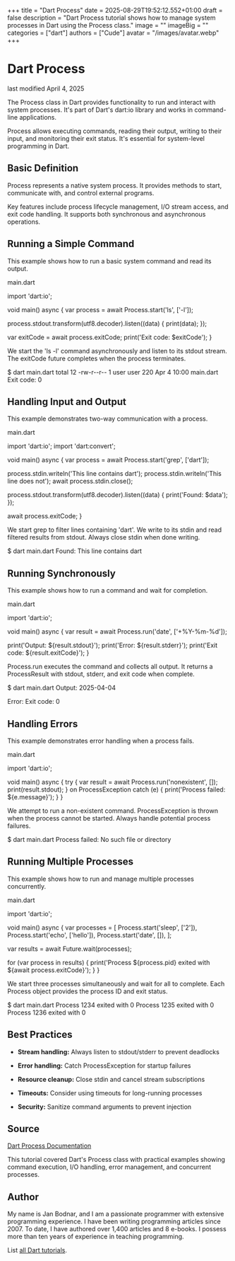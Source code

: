 +++
title = "Dart Process"
date = 2025-08-29T19:52:12.552+01:00
draft = false
description = "Dart Process tutorial shows how to manage system processes in Dart using the Process class."
image = ""
imageBig = ""
categories = ["dart"]
authors = ["Cude"]
avatar = "/images/avatar.webp"
+++

# Dart Process

last modified April 4, 2025

The Process class in Dart provides functionality to run and
interact with system processes. It's part of Dart's dart:io
library and works in command-line applications.

Process allows executing commands, reading their output, writing to their
input, and monitoring their exit status. It's essential for system-level
programming in Dart.

## Basic Definition

Process represents a native system process. It provides methods
to start, communicate with, and control external programs.

Key features include process lifecycle management, I/O stream access, and
exit code handling. It supports both synchronous and asynchronous operations.

## Running a Simple Command

This example shows how to run a basic system command and read its output.

main.dart
  

import 'dart:io';

void main() async {
  var process = await Process.start('ls', ['-l']);
  
  process.stdout.transform(utf8.decoder).listen((data) {
    print(data);
  });
  
  var exitCode = await process.exitCode;
  print('Exit code: $exitCode');
}

We start the 'ls -l' command asynchronously and listen to its stdout stream.
The exitCode future completes when the process terminates.

$ dart main.dart
total 12
-rw-r--r-- 1 user user  220 Apr  4 10:00 main.dart
Exit code: 0

## Handling Input and Output

This example demonstrates two-way communication with a process.

main.dart
  

import 'dart:io';
import 'dart:convert';

void main() async {
  var process = await Process.start('grep', ['dart']);
  
  process.stdin.writeln('This line contains dart');
  process.stdin.writeln('This line does not');
  await process.stdin.close();
  
  process.stdout.transform(utf8.decoder).listen((data) {
    print('Found: $data');
  });
  
  await process.exitCode;
}

We start grep to filter lines containing 'dart'. We write to its stdin and
read filtered results from stdout. Always close stdin when done writing.

$ dart main.dart
Found: This line contains dart

## Running Synchronously

This example shows how to run a command and wait for completion.

main.dart
  

import 'dart:io';

void main() async {
  var result = await Process.run('date', ['+%Y-%m-%d']);
  
  print('Output: ${result.stdout}');
  print('Error: ${result.stderr}');
  print('Exit code: ${result.exitCode}');
}

Process.run executes the command and collects all output. It returns a
ProcessResult with stdout, stderr, and exit code when complete.

$ dart main.dart
Output: 2025-04-04

Error: 
Exit code: 0

## Handling Errors

This example demonstrates error handling when a process fails.

main.dart
  

import 'dart:io';

void main() async {
  try {
    var result = await Process.run('nonexistent', []);
    print(result.stdout);
  } on ProcessException catch (e) {
    print('Process failed: ${e.message}');
  }
}

We attempt to run a non-existent command. ProcessException is thrown when
the process cannot be started. Always handle potential process failures.

$ dart main.dart
Process failed: No such file or directory

## Running Multiple Processes

This example shows how to run and manage multiple processes concurrently.

main.dart
  

import 'dart:io';

void main() async {
  var processes = [
    Process.start('sleep', ['2']),
    Process.start('echo', ['hello']),
    Process.start('date', []),
  ];
  
  var results = await Future.wait(processes);
  
  for (var process in results) {
    print('Process ${process.pid} exited with ${await process.exitCode}');
  }
}

We start three processes simultaneously and wait for all to complete.
Each Process object provides the process ID and exit status.

$ dart main.dart
Process 1234 exited with 0
Process 1235 exited with 0
Process 1236 exited with 0

## Best Practices

- **Stream handling:** Always listen to stdout/stderr to prevent deadlocks

- **Error handling:** Catch ProcessException for startup failures

- **Resource cleanup:** Close stdin and cancel stream subscriptions

- **Timeouts:** Consider using timeouts for long-running processes

- **Security:** Sanitize command arguments to prevent injection

## Source

[Dart Process Documentation](https://api.dart.dev/stable/dart-io/Process-class.html)

This tutorial covered Dart's Process class with practical examples showing
command execution, I/O handling, error management, and concurrent processes.

## Author

My name is Jan Bodnar, and I am a passionate programmer with extensive
programming experience. I have been writing programming articles since 2007.
To date, I have authored over 1,400 articles and 8 e-books. I possess more
than ten years of experience in teaching programming.

List [all Dart tutorials](/dart/).